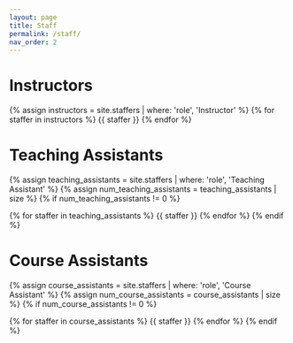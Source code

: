 ```yaml
---
layout: page
title: Staff
permalink: /staff/
nav_order: 2
---
```


# Instructors

{% assign instructors = site.staffers | where: 'role', 'Instructor' %}
{% for staffer in instructors %}
{{ staffer }}
{% endfor %}

# Teaching Assistants

{% assign teaching_assistants = site.staffers | where: 'role', 'Teaching Assistant' %}
{% assign num_teaching_assistants = teaching_assistants | size %}
{% if num_teaching_assistants != 0 %}

{% for staffer in teaching_assistants %}
{{ staffer }}
{% endfor %}
{% endif %}

# Course Assistants

{% assign course_assistants = site.staffers | where: 'role', 'Course Assistant' %}
{% assign num_course_assistants = course_assistants | size %}
{% if num_course_assistants != 0 %}

{% for staffer in course_assistants %}
{{ staffer }}
{% endfor %}
{% endif %}